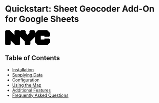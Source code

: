 # Quickstart: Sheet Geocoder Add-On for Google Sheets

![Sheet Geocoder][logo]

## Table of Contents
  * [Installation](./1.installation.md)
  * [Supplying Data](./2.data.md)
  * [Configuration](./3.config.md)
  * [Using the Map](./4.map.md)
  * [Additional Features](./5.additional-features.md)
  * [Frequently Asked Questions](./6.faq.md)

[logo]:
data:image/svg+xml;charset=utf-8,%3Csvg%20xmlns%3D%22http%3A%2F%2Fwww.w3.org%2F2000%2Fsvg%22%20width%3D%22149%22%20height%3D%2252%22%3E%3Cg%20fill%3D%22%23000%22%20stroke%3D%22none%22%3E%3Cpolygon%20points%3D%2249.7%2C4.3%2046.6%2C1.2%2034.1%2C1.2%2031%2C4.3%2031%2C16.7%2015.5%2C1.2%203.1%2C1.2%200%2C4.3%200%2C47.7%203.1%2C50.8%2015.5%2C50.8%2018.6%2C47.7%2018.6%2C35.3%2034.1%2C50.8%2046.6%2C50.8%2049.7%2C47.7%22%2F%3E%3Cpolyline%20points%3D%2249.7%2C22.9%2065.2%2C38.4%2065.2%2C47.7%2068.3%2C50.8%2080.7%2C50.8%2083.8%2C47.7%2083.8%2C38.4%2099.3%2C22.9%2099.3%2C10.5%2099.3%2C4.3%2096.2%2C1.2%2083.8%2C1.2%2080.7%2C4.3%2080.7%2C10.5%2074.5%2C16.7%2068.3%2C10.5%2068.3%2C4.3%2065.2%2C1.2%2052.8%2C1.2%2049.7%2C4.3%22%2F%3E%3Cpolyline%20points%3D%2299.3%2C41.5%20108.6%2C50.8%20139.7%2C50.8%20149%2C41.5%20149%2C32.2%20145.9%2C29.1%20130.4%2C29.1%20130.4%2C32.2%20118%2C32.2%20118%2C19.8%20130.4%2C19.8%20130.4%2C22.9%20145.9%2C22.9%20149%2C19.8%20149%2C10.5%20139.7%2C1.2%20108.6%2C1.2%2099.3%2C10.5%22%2F%3E%3C%2Fg%3E%3C%2Fsvg%3E